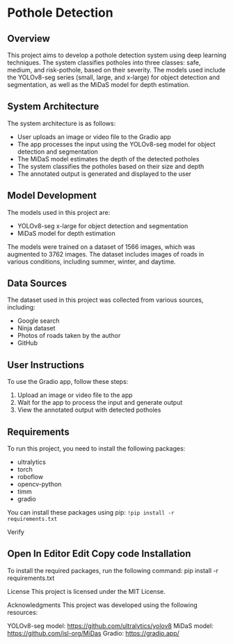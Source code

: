 **Pothole Detection**
==========================

**Overview**
------------

This project aims to develop a pothole detection system using deep learning techniques. The system classifies potholes into three classes: safe, medium, and risk-pothole, based on their severity. The models used include the YOLOv8-seg series (small, large, and x-large) for object detection and segmentation, as well as the MiDaS model for depth estimation.

**System Architecture**
---------------------

The system architecture is as follows:

* User uploads an image or video file to the Gradio app
* The app processes the input using the YOLOv8-seg model for object detection and segmentation
* The MiDaS model estimates the depth of the detected potholes
* The system classifies the potholes based on their size and depth
* The annotated output is generated and displayed to the user

**Model Development**
--------------------

The models used in this project are:

* YOLOv8-seg x-large for object detection and segmentation
* MiDaS model for depth estimation

The models were trained on a dataset of 1566 images, which was augmented to 3762 images. The dataset includes images of roads in various conditions, including summer, winter, and daytime.

**Data Sources**
----------------

The dataset used in this project was collected from various sources, including:

* Google search
* Ninja dataset
* Photos of roads taken by the author
* GitHub

**User Instructions**
--------------------

To use the Gradio app, follow these steps:

1. Upload an image or video file to the app
2. Wait for the app to process the input and generate output
3. View the annotated output with detected potholes

**Requirements**
---------------

To run this project, you need to install the following packages:

* ultralytics
* torch
* roboflow
* opencv-python
* timm
* gradio

You can install these packages using pip:
`!pip install -r requirements.txt`


Verify

Open In Editor
Edit
Copy code
**Installation**
---------------

To install the required packages, run the following command:
pip install -r requirements.txt


License
This project is licensed under the MIT License.

Acknowledgments
This project was developed using the following resources:

YOLOv8-seg model: https://github.com/ultralytics/yolov8
MiDaS model: https://github.com/isl-org/MiDas
Gradio: https://gradio.app/
